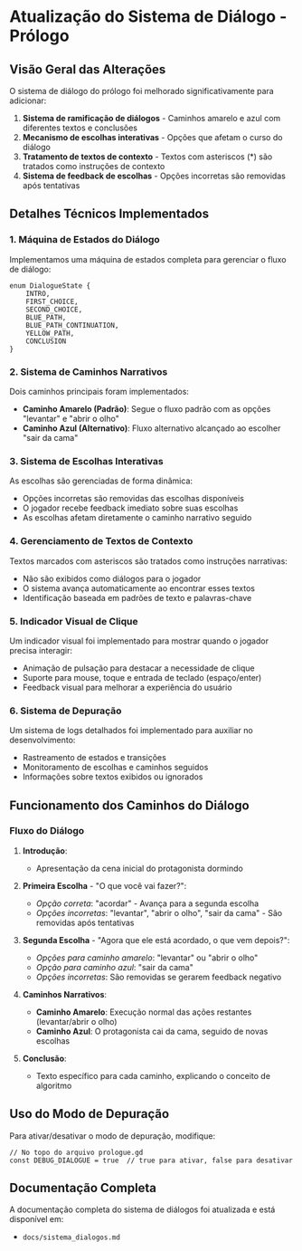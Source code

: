 # Atualização do Sistema de Diálogo - Prólogo

## Visão Geral das Alterações

O sistema de diálogo do prólogo foi melhorado significativamente para adicionar:

1. **Sistema de ramificação de diálogos** - Caminhos amarelo e azul com diferentes textos e conclusões
2. **Mecanismo de escolhas interativas** - Opções que afetam o curso do diálogo
3. **Tratamento de textos de contexto** - Textos com asteriscos (*) são tratados como instruções de contexto
4. **Sistema de feedback de escolhas** - Opções incorretas são removidas após tentativas

## Detalhes Técnicos Implementados

### 1. Máquina de Estados do Diálogo

Implementamos uma máquina de estados completa para gerenciar o fluxo de diálogo:

```gdscript
enum DialogueState {
    INTRO,
    FIRST_CHOICE,
    SECOND_CHOICE,
    BLUE_PATH,
    BLUE_PATH_CONTINUATION,
    YELLOW_PATH,
    CONCLUSION
}
```

### 2. Sistema de Caminhos Narrativos

Dois caminhos principais foram implementados:
- **Caminho Amarelo (Padrão)**: Segue o fluxo padrão com as opções "levantar" e "abrir o olho"
- **Caminho Azul (Alternativo)**: Fluxo alternativo alcançado ao escolher "sair da cama"

### 3. Sistema de Escolhas Interativas

As escolhas são gerenciadas de forma dinâmica:
- Opções incorretas são removidas das escolhas disponíveis
- O jogador recebe feedback imediato sobre suas escolhas
- As escolhas afetam diretamente o caminho narrativo seguido

### 4. Gerenciamento de Textos de Contexto

Textos marcados com asteriscos são tratados como instruções narrativas:
- Não são exibidos como diálogos para o jogador
- O sistema avança automaticamente ao encontrar esses textos
- Identificação baseada em padrões de texto e palavras-chave

### 5. Indicador Visual de Clique

Um indicador visual foi implementado para mostrar quando o jogador precisa interagir:
- Animação de pulsação para destacar a necessidade de clique
- Suporte para mouse, toque e entrada de teclado (espaço/enter)
- Feedback visual para melhorar a experiência do usuário

### 6. Sistema de Depuração

Um sistema de logs detalhados foi implementado para auxiliar no desenvolvimento:
- Rastreamento de estados e transições
- Monitoramento de escolhas e caminhos seguidos
- Informações sobre textos exibidos ou ignorados

## Funcionamento dos Caminhos do Diálogo

### Fluxo do Diálogo

1. **Introdução**:
   - Apresentação da cena inicial do protagonista dormindo

2. **Primeira Escolha** - "O que você vai fazer?":
   - *Opção correta*: "acordar" - Avança para a segunda escolha
   - *Opções incorretas*: "levantar", "abrir o olho", "sair da cama" - São removidas após tentativas

3. **Segunda Escolha** - "Agora que ele está acordado, o que vem depois?":
   - *Opções para caminho amarelo*: "levantar" ou "abrir o olho" 
   - *Opção para caminho azul*: "sair da cama"
   - *Opções incorretas*: São removidas se gerarem feedback negativo

4. **Caminhos Narrativos**:
   - **Caminho Amarelo**: Execução normal das ações restantes (levantar/abrir o olho)
   - **Caminho Azul**: O protagonista cai da cama, seguido de novas escolhas

5. **Conclusão**:
   - Texto específico para cada caminho, explicando o conceito de algoritmo

## Uso do Modo de Depuração

Para ativar/desativar o modo de depuração, modifique:

```gdscript
// No topo do arquivo prologue.gd
const DEBUG_DIALOGUE = true  // true para ativar, false para desativar
```

## Documentação Completa

A documentação completa do sistema de diálogos foi atualizada e está disponível em:
- `docs/sistema_dialogos.md`
